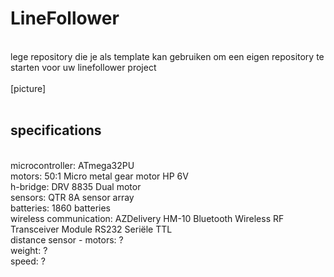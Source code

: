 # LineFollower
<br />
lege repository die je als template kan gebruiken om een eigen repository te starten voor uw linefollower project
<br />
<br />
[picture]
<br />
<br />
  
## specifications
<br />
microcontroller: ATmega32PU
<br />
motors: 50:1 Micro metal gear motor HP 6V
<br />
h-bridge: DRV 8835 Dual motor
<br />
sensors: QTR 8A sensor array
<br />
batteries: 1860 batteries
<br />
wireless communication: AZDelivery HM-10 Bluetooth Wireless RF Transceiver Module RS232 Seriële TTL 
<br />
distance sensor - motors: ?
<br />
weight: ?
<br />
speed: ?
<br />
